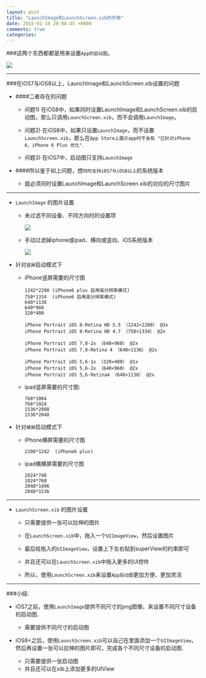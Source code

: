 ```yaml
---
layout: post
title: "LaunchImage和LaunchScreen.xib的作用"
date: 2015-01-10 20:08:45 +0800
comments: true
categories: 
---
```


###这两个东西都都是用来设置`App的启动图`。

![](http://i12.tietuku.com/7c3aaa9fcdf937b0.png)

***

###在iOS7与iOS8以上，LaunchImage和LaunchScreen.xib设置的问题

- ####二者存在的问题

	- 问题1) 在iOS8中，如果同时设置LaunchImage和LaunchScreen.xib的启动图，那么只调用`LaunchScreen.xib`，而不会调用`LaunchImage`。

	- 问题2) 在iOS8中，如果只设置`LaunchImage`，而不设置`LaunchScreen.xib`，那么在`App Store上展示app时不会有 "已针对iPhone 6、iPhone 6 Plus 优化"`.

	- 问题3) 在iOS7中，启动图只支持`LaunchImage`

- ####所以鉴于如上问题，想`同时支持iOS7与iOS8以上`的系统版本
	- 就必须同时设置LaunchImage和LaunchScreen.xib的对应的尺寸图片

***

- `LaunchImage` 的图片设置

	- 未过滤不同设备、不同方向时的设置项

		![](http://i12.tietuku.com/e4ba442dbb0db940.png)
		
	- 手动过滤掉iphone或ipad、横向或竖向、iOS系统版本

		![](http://i13.tietuku.com/8338dc811ae3ac60.png)

- 针对`竖屏`启动模式下

	- iPhone竖屏需要的尺寸图
	
		```	
		1242*2208 (iPhone6 plus 启用高分辨率模式)
		750*1334  (iPhone6 启用高分辨率模式)
		640*1136
		640*960
		320*480
		```
		
		```
		iPhone Portrait iOS 8-Retina HD 5.5 （1242×2208） @3x
		iPhone Portrait iOS 8-Retina HD 4.7 （750×1334） @2x

		iPhone Portrait iOS 7,8-2x （640×960） @2x
		iPhone Portrait iOS 7,8-Retina 4 （640×1136） @2x

		iPhone Portrait iOS 5,6-1x （320×480） @1x
		iPhone Portrait iOS 5,6-2x （640×960） @2x
		iPhone Portrait iOS 5,6-Retina4 （640×1136） @2x
		```

	- ipad竖屏需要的尺寸图:

		```
		768*1004
		768*1024
		1536*2008
		1536*2048
		```

- 针对`横屏`启动模式下

	- iPhone横屏需要的尺寸图

		```
		2208*1242  (iPhone6 plus)
		```

	- ipad横横屏需要的尺寸图
	
		```
		1024*748
		1024*768
		2048*1496
		2048*1536
		```

***

- `LaunchScreen.xib` 的图片设置

	- 只需要提供一张可以拉伸的图片

	- 在`LaunchScreen.xib`中，拖入一个`UIImageView`，然后设置图片

	- 最后给拖入的`UIImageView`，设置上下左右贴到superView的约束即可
	
	- 并且还可以在`LaunchScreen.xib`中拖入更多的UI控件
	
	- 所以，使用`LaunchScreen.xib`来设置`App启动图`更加方便、更加灵活
	
***

###小结:

- iOS7之前，使用`LaunchImage`提供不同尺寸的png图像，来设置不同尺寸设备的启动图.
	- 需要提供不同尺寸的启动图

- iOS8+之后，使用`LaunchScreen.xib`可以自己在里面添加一个`UIImageView`，然后再设置一张可以拉伸的图片即可，完成各个不同尺寸设备的启动图.
	- 只需要提供一张启动图
	- 并且还可以在xib上添加更多的UIView